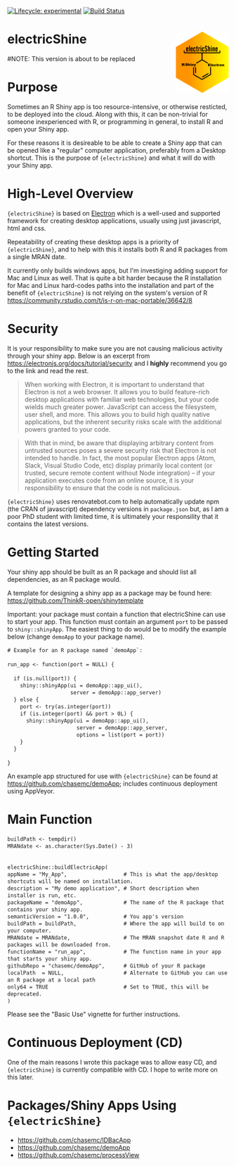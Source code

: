 [![Lifecycle:
    experimental](https://img.shields.io/badge/lifecycle-experimental-orange.svg)](https://www.tidyverse.org/lifecycle/#experimental)
[![Build Status](https://dev.azure.com/chasec288/electricShine/_apis/build/status/chasemc.electricShine?branchName=master)](https://dev.azure.com/chasec288/electricShine/_build/latest?definitionId=4&branchName=master)

# electricShine  <img src="man/figures/logo.png" align="right" alt="" width="120" />


#NOTE: This version is about to be replaced


# Purpose

Sometimes an R Shiny app is too resource-intensive, or otherwise resticted, to be deployed into the cloud. Along with this, it can be non-trivial for someone inexperienced with R, or programming in general, to install R and open your Shiny app. 

For these reasons it is desireable to be able to create a Shiny app that can be opened like a "regular" computer application, preferably from a Desktop shortcut. This is the purpose of  `{electricShine}` and what it will do with your Shiny app.


# High-Level Overview

`{electricShine}` is based on [Electron](https://electronjs.org) which is a well-used and supported framework for creating desktop applications, usually using just javascript, html and css.

Repeatability of creating these desktop apps is a priority of `{electricShine}`, and to help with this it installs both R and R packages from a single MRAN date.

It currently only builds windows apps, but I'm investiging adding support for Mac and Linux as well. That is quite a bit harder because the R installation for Mac and Linux hard-codes paths into the installation and part of the benefit of `{electricShine}` is not relying on the system's version of R https://community.rstudio.com/t/is-r-on-mac-portable/36642/8 


# Security

It is your responsibility to make sure you are not causing malicious activity through your shiny app.
Below is an excerpt from https://electronjs.org/docs/tutorial/security and I **highly** recommend you go to the link and read the rest.



>When working with Electron, it is important to understand that Electron is not a web browser. It allows you to build feature-rich desktop applications with familiar web technologies, but your code wields much greater power. JavaScript can access the filesystem, user shell, and more. This allows you to build high quality native applications, but the inherent security risks scale with the additional powers granted to your code.

>With that in mind, be aware that displaying arbitrary content from untrusted sources poses a severe security risk that Electron is not intended to handle. In fact, the most popular Electron apps (Atom, Slack, Visual Studio Code, etc) display primarily local content (or trusted, secure remote content without Node integration) – if your application executes code from an online source, it is your responsibility to ensure that the code is not malicious.



`{electricShine}` uses renovatebot.com to help automatically update npm (the CRAN of javascript) dependency versions in `package.json` but, as I am a poor PhD student with limited time, it is ultimately your responsility that it contains the latest versions.



# Getting Started

Your shiny app should be built as an R package and should list all dependencies, as an R package would. 

A template for designing a shiny app as a package may be found here: https://github.com/ThinkR-open/shinytemplate


Important: your package must contain a function that electricShine can use to start your app. This function must contain an argument `port` to be passed to `shiny::shinyApp`. The easiest thing to do would be to modify the example below (change `demoApp` to your package name). 
```{r}
# Example for an R package named `demoApp`:

run_app <- function(port = NULL) {
  
  if (is.null(port)) {
    shiny::shinyApp(ui = demoApp::app_ui(),
                    server = demoApp::app_server)
  } else {
    port <- try(as.integer(port))
    if (is.integer(port) && port > 0L) {
      shiny::shinyApp(ui = demoApp::app_ui(),
                      server = demoApp::app_server,
                      options = list(port = port))
    }
  }
  
}

```


An example app structured for use with `{electricShine}` can be found at https://github.com/chasemc/demoApp; includes continuous deployment using AppVeyor.


# Main Function

```{r}
buildPath <- tempdir()
MRANdate <- as.character(Sys.Date() - 3)


electricShine::buildElectricApp(
appName = "My_App",                  # This is what the app/desktop shortcuts will be named on installation.
description = "My demo application", # Short description when installer is run, etc.
packageName = "demoApp",             # The name of the R package that contains your shiny app.
semanticVersion = "1.0.0",           # You app's version
buildPath = buildPath,               # Where the app will build to on your computer.
MRANdate = MRANdate,                 # The MRAN snapshot date R and R packages will be downloaded from.
functionName = "run_app",            # The function name in your app that starts your shiny app.
githubRepo = "chasemc/demoApp",      # GitHub of your R package
localPath  = NULL,                   # Alternate to GitHub you can use an R package at a local path
only64 = TRUE                        # Set to TRUE, this will be deprecated.
)
```
Please see the "Basic Use" vignette for further instructions.

  
# Continuous Deployment (CD)

One of the main reasons I wrote this package was to allow easy CD, and `{electricShine}` is currently compatible with CD. I hope to write more on this later.



# Packages/Shiny Apps Using `{electricShine}`

- https://github.com/chasemc/IDBacApp
- https://github.com/chasemc/demoApp
- https://github.com/chasemc/processView

